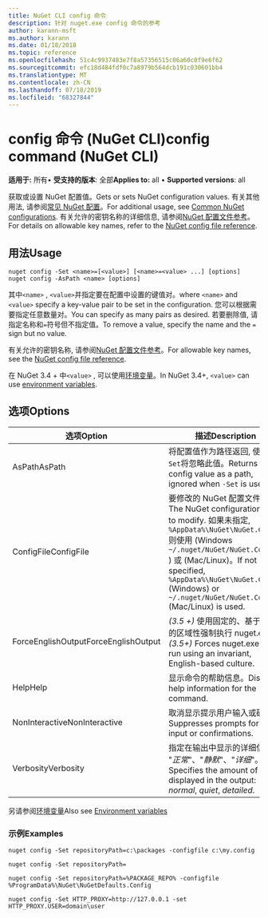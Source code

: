 ```yaml
---
title: NuGet CLI config 命令
description: 针对 nuget.exe config 命令的参考
author: karann-msft
ms.author: karann
ms.date: 01/18/2018
ms.topic: reference
ms.openlocfilehash: 51c4c9937483e7f8a57356515c06a60c0f9e6f62
ms.sourcegitcommit: efc18d484fdf0c7a8979b564dcb191c030601bb4
ms.translationtype: MT
ms.contentlocale: zh-CN
ms.lasthandoff: 07/18/2019
ms.locfileid: "68327844"
---
```

# <a name="config-command-nuget-cli"></a><span data-ttu-id="ab5b8-103">config 命令 (NuGet CLI)</span><span class="sxs-lookup"><span data-stu-id="ab5b8-103">config command (NuGet CLI)</span></span>

<span data-ttu-id="ab5b8-104">**适用于:** 所有&bullet; **受支持的版本**: 全部</span><span class="sxs-lookup"><span data-stu-id="ab5b8-104">**Applies to:** all &bullet; **Supported versions**: all</span></span>

<span data-ttu-id="ab5b8-105">获取或设置 NuGet 配置值。</span><span class="sxs-lookup"><span data-stu-id="ab5b8-105">Gets or sets NuGet configuration values.</span></span> <span data-ttu-id="ab5b8-106">有关其他用法, 请参阅[常见 NuGet 配置](../../consume-packages/configuring-nuget-behavior.md)。</span><span class="sxs-lookup"><span data-stu-id="ab5b8-106">For additional usage, see [Common NuGet configurations](../../consume-packages/configuring-nuget-behavior.md).</span></span> <span data-ttu-id="ab5b8-107">有关允许的密钥名称的详细信息, 请参阅[NuGet 配置文件参考](../nuget-config-file.md)。</span><span class="sxs-lookup"><span data-stu-id="ab5b8-107">For details on allowable key names, refer to the [NuGet config file reference](../nuget-config-file.md).</span></span>

## <a name="usage"></a><span data-ttu-id="ab5b8-108">用法</span><span class="sxs-lookup"><span data-stu-id="ab5b8-108">Usage</span></span>

```cli
nuget config -Set <name>=[<value>] [<name>=<value> ...] [options]
nuget config -AsPath <name> [options]
```

<span data-ttu-id="ab5b8-109">其中`<name>` , `<value>`并指定要在配置中设置的键值对。</span><span class="sxs-lookup"><span data-stu-id="ab5b8-109">where `<name>` and `<value>` specify a key-value pair to be set in the configuration.</span></span> <span data-ttu-id="ab5b8-110">您可以根据需要指定任意数量对。</span><span class="sxs-lookup"><span data-stu-id="ab5b8-110">You can specify as many pairs as desired.</span></span> <span data-ttu-id="ab5b8-111">若要删除值, 请指定名称和`=`符号但不指定值。</span><span class="sxs-lookup"><span data-stu-id="ab5b8-111">To remove a value, specify the name and the `=` sign but no value.</span></span>

<span data-ttu-id="ab5b8-112">有关允许的密钥名称, 请参阅[NuGet 配置文件参考](../nuget-config-file.md)。</span><span class="sxs-lookup"><span data-stu-id="ab5b8-112">For allowable key names, see the [NuGet config file reference](../nuget-config-file.md).</span></span>

<span data-ttu-id="ab5b8-113">在 NuGet 3.4 + 中`<value>` , 可以使用[环境变量](cli-ref-environment-variables.md)。</span><span class="sxs-lookup"><span data-stu-id="ab5b8-113">In NuGet 3.4+, `<value>` can use [environment variables](cli-ref-environment-variables.md).</span></span>

## <a name="options"></a><span data-ttu-id="ab5b8-114">选项</span><span class="sxs-lookup"><span data-stu-id="ab5b8-114">Options</span></span>

| <span data-ttu-id="ab5b8-115">选项</span><span class="sxs-lookup"><span data-stu-id="ab5b8-115">Option</span></span> | <span data-ttu-id="ab5b8-116">描述</span><span class="sxs-lookup"><span data-stu-id="ab5b8-116">Description</span></span> |
| --- | --- |
| <span data-ttu-id="ab5b8-117">AsPath</span><span class="sxs-lookup"><span data-stu-id="ab5b8-117">AsPath</span></span> | <span data-ttu-id="ab5b8-118">将配置值作为路径返回, 使用时`-Set`将忽略此值。</span><span class="sxs-lookup"><span data-stu-id="ab5b8-118">Returns the config value as a path, ignored when `-Set` is used.</span></span> |
| <span data-ttu-id="ab5b8-119">ConfigFile</span><span class="sxs-lookup"><span data-stu-id="ab5b8-119">ConfigFile</span></span> | <span data-ttu-id="ab5b8-120">要修改的 NuGet 配置文件。</span><span class="sxs-lookup"><span data-stu-id="ab5b8-120">The NuGet configuration file to modify.</span></span> <span data-ttu-id="ab5b8-121">如果未指定, `%AppData%\NuGet\NuGet.Config`则使用 (Windows `~/.nuget/NuGet/NuGet.Config` ) 或 (Mac/Linux)。</span><span class="sxs-lookup"><span data-stu-id="ab5b8-121">If not specified, `%AppData%\NuGet\NuGet.Config` (Windows) or `~/.nuget/NuGet/NuGet.Config` (Mac/Linux) is used.</span></span>|
| <span data-ttu-id="ab5b8-122">ForceEnglishOutput</span><span class="sxs-lookup"><span data-stu-id="ab5b8-122">ForceEnglishOutput</span></span> | <span data-ttu-id="ab5b8-123">*(3.5 +)* 使用固定的、基于英语的区域性强制执行 nuget.exe。</span><span class="sxs-lookup"><span data-stu-id="ab5b8-123">*(3.5+)* Forces nuget.exe to run using an invariant, English-based culture.</span></span> |
| <span data-ttu-id="ab5b8-124">Help</span><span class="sxs-lookup"><span data-stu-id="ab5b8-124">Help</span></span> | <span data-ttu-id="ab5b8-125">显示命令的帮助信息。</span><span class="sxs-lookup"><span data-stu-id="ab5b8-125">Displays help information for the command.</span></span> |
| <span data-ttu-id="ab5b8-126">NonInteractive</span><span class="sxs-lookup"><span data-stu-id="ab5b8-126">NonInteractive</span></span> | <span data-ttu-id="ab5b8-127">取消显示提示用户输入或确认。</span><span class="sxs-lookup"><span data-stu-id="ab5b8-127">Suppresses prompts for user input or confirmations.</span></span> |
| <span data-ttu-id="ab5b8-128">Verbosity</span><span class="sxs-lookup"><span data-stu-id="ab5b8-128">Verbosity</span></span> | <span data-ttu-id="ab5b8-129">指定在输出中显示的详细信息量: "*正常*"、"*静默*"、"*详细*"。</span><span class="sxs-lookup"><span data-stu-id="ab5b8-129">Specifies the amount of detail displayed in the output: *normal*, *quiet*, *detailed*.</span></span> |

<span data-ttu-id="ab5b8-130">另请参阅[环境变量](cli-ref-environment-variables.md)</span><span class="sxs-lookup"><span data-stu-id="ab5b8-130">Also see [Environment variables](cli-ref-environment-variables.md)</span></span>

### <a name="examples"></a><span data-ttu-id="ab5b8-131">示例</span><span class="sxs-lookup"><span data-stu-id="ab5b8-131">Examples</span></span>

```cli
nuget config -Set repositoryPath=c:\packages -configfile c:\my.config

nuget config -Set repositoryPath=

nuget config -Set repositoryPath=%PACKAGE_REPO% -configfile %ProgramData%\NuGet\NuGetDefaults.Config

nuget config -Set HTTP_PROXY=http://127.0.0.1 -set HTTP_PROXY.USER=domain\user
```
